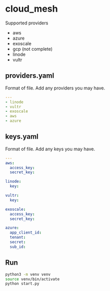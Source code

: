 # cloud_mesh
Supported providers
- aws
- azure
- exoscale
- gcp (not complete)
- linode
- vultr

## providers.yaml
Format of file. Add any providers you may have.
```yaml
---
- linode
- vultr
- exoscale
- aws
- azure
```

## keys.yaml
Format of file. Add any keys you may have.
```yaml
---
aws:
  access_key: 
  secret_key: 

linode:
  key: 

vultr:
  key: 

exoscale:
  access_key: 
  secret_key: 

azure:
  app_client_id: 
  tenant: 
  secret: 
  sub_id: 
```
## Run
```bash
python3 -m venv venv
source venv/bin/activate
python start.py
```
